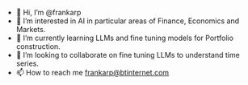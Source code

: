 - 👋 Hi, I’m @frankarp
- 👀 I’m interested in AI in particular areas of Finance, Economics and Markets.
- 🌱 I’m currently learning LLMs and fine tuning models for Portfolio construction.
- 💞️ I’m looking to collaborate on fine tuning LLMs to understand time series.
- 📫 How to reach me frankarp@btinternet.com

<!---
frankarp/frankarp is a ✨ special ✨ repository because its `README.md` (this file) appears on your GitHub profile.
You can click the Preview link to take a look at your changes.
--->
